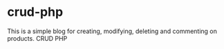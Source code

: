 # crud-php
This is a simple blog for creating, modifying, deleting and commenting on products. CRUD PHP
